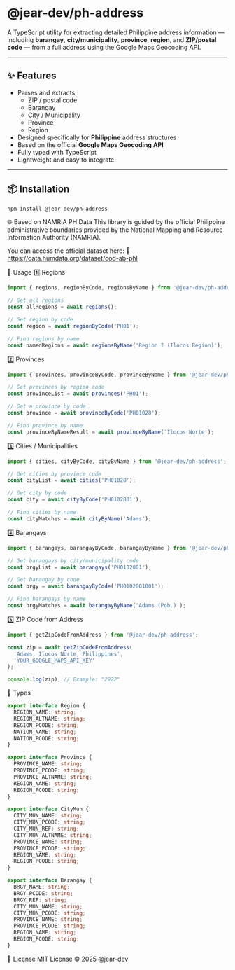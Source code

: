 # @jear-dev/ph-address

A TypeScript utility for extracting detailed Philippine address information — including **barangay**, **city/municipality**, **province**, **region**, and **ZIP/postal code** — from a full address using the Google Maps Geocoding API.

---

## ✨ Features

- Parses and extracts:
  - ZIP / postal code  
  - Barangay  
  - City / Municipality  
  - Province  
  - Region  
- Designed specifically for **Philippine** address structures
- Based on the official **Google Maps Geocoding API**
- Fully typed with TypeScript
- Lightweight and easy to integrate

---

## 📦 Installation

```bash
npm install @jear-dev/ph-address
```

🌐 Based on NAMRIA PH Data
This library is guided by the official Philippine administrative boundaries provided by the National Mapping and Resource Information Authority (NAMRIA).

You can access the official dataset here:
🔗 https://data.humdata.org/dataset/cod-ab-phl

🧪 Usage
1️⃣ Regions
```ts
import { regions, regionByCode, regionsByName } from '@jear-dev/ph-address';

// Get all regions
const allRegions = await regions();

// Get region by code
const region = await regionByCode('PH01');

// Find regions by name
const namedRegions = await regionsByName('Region I (Ilocos Region)');
```
2️⃣ Provinces
```ts
import { provinces, provinceByCode, provinceByName } from '@jear-dev/ph-address';

// Get provinces by region code
const provinceList = await provinces('PH01');

// Get a province by code
const province = await provinceByCode('PH01028');

// Find province by name
const provinceByNameResult = await provinceByName('Ilocos Norte');
```
3️⃣ Cities / Municipalities
```ts
import { cities, cityByCode, cityByName } from '@jear-dev/ph-address';

// Get cities by province code
const cityList = await cities('PH01028');

// Get city by code
const city = await cityByCode('PH0102801');

// Find cities by name
const cityMatches = await cityByName('Adams');
```
4️⃣ Barangays
```ts
import { barangays, barangayByCode, barangayByName } from '@jear-dev/ph-address';

// Get barangays by city/municipality code
const brgyList = await barangays('PH0102801');

// Get barangay by code
const brgy = await barangayByCode('PH0102801001');

// Find barangays by name
const brgyMatches = await barangayByName('Adams (Pob.)');
```
5️⃣ ZIP Code from Address
```ts
import { getZipCodeFromAddress } from '@jear-dev/ph-address';

const zip = await getZipCodeFromAddress(
  'Adams, Ilocos Norte, Philippines',
  'YOUR_GOOGLE_MAPS_API_KEY'
);

console.log(zip); // Example: "2922"
```
🧾 Types
```ts
export interface Region {
  REGION_NAME: string;
  REGION_ALTNAME: string;
  REGION_PCODE: string;
  NATION_NAME: string;
  NATION_PCODE: string;
}

export interface Province {
  PROVINCE_NAME: string;
  PROVINCE_PCODE: string;
  PROVINCE_ALTNAME: string;
  REGION_NAME: string;
  REGION_PCODE: string;
}

export interface CityMun {
  CITY_MUN_NAME: string;
  CITY_MUN_PCODE: string;
  CITY_MUN_REF: string;
  CITY_MUN_ALTNAME: string;
  PROVINCE_NAME: string;
  PROVINCE_PCODE: string;
  REGION_NAME: string;
  REGION_PCODE: string;
}

export interface Barangay {
  BRGY_NAME: string;
  BRGY_PCODE: string;
  BRGY_REF: string;
  CITY_MUN_NAME: string;
  CITY_MUN_PCODE: string;
  PROVINCE_NAME: string;
  PROVINCE_PCODE: string;
  REGION_NAME: string;
  REGION_PCODE: string;
}
```
📄 License
MIT License © 2025 @jear-dev

